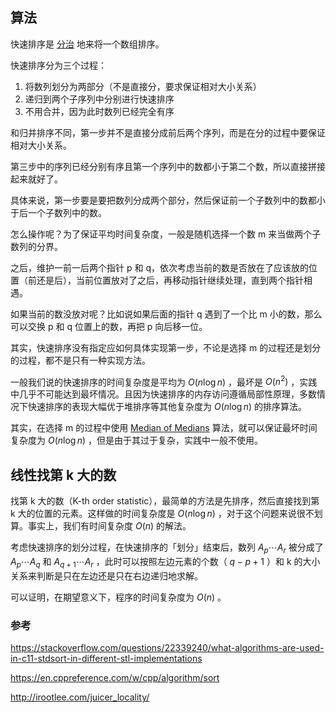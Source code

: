 ## 算法

快速排序是 [分治](./divide-and-conquer.md) 地来将一个数组排序。

快速排序分为三个过程：

1. 将数列划分为两部分（不是直接分，要求保证相对大小关系）
2. 递归到两个子序列中分别进行快速排序
3. 不用合并，因为此时数列已经完全有序

和归并排序不同，第一步并不是直接分成前后两个序列，而是在分的过程中要保证相对大小关系。

第三步中的序列已经分别有序且第一个序列中的数都小于第二个数，所以直接拼接起来就好了。

具体来说，第一步要是要把数列分成两个部分，然后保证前一个子数列中的数都小于后一个子数列中的数。

怎么操作呢？为了保证平均时间复杂度，一般是随机选择一个数 m 来当做两个子数列的分界。

之后，维护一前一后两个指针 p 和 q，依次考虑当前的数是否放在了应该放的位置（前还是后），当前位置放对了之后，再移动指针继续处理，直到两个指针相遇。

如果当前的数没放对呢？比如说如果后面的指针 q 遇到了一个比 m 小的数，那么可以交换 p 和 q 位置上的数，再把 p 向后移一位。

其实，快速排序没有指定应如何具体实现第一步，不论是选择 m 的过程还是划分的过程，都不是只有一种实现方法。

一般我们说的快速排序的时间复杂度是平均为 $O(n\log n)$ ，最坏是 $O(n^2)$ ，实践中几乎不可能达到最坏情况。且因为快速排序的内存访问遵循局部性原理，多数情况下快速排序的表现大幅优于堆排序等其他复杂度为 $O(n \log n)$ 的排序算法。

其实，在选择 m 的过程中使用 [Median of Medians](https://en.wikipedia.org/wiki/Median_of_medians) 算法，就可以保证最坏时间复杂度为 $O(n\log n)$ ，但是由于其过于复杂，实践中一般不使用。

## 线性找第 k 大的数

找第 k 大的数（K-th order statistic），最简单的方法是先排序，然后直接找到第 k 大的位置的元素。这样做的时间复杂度是 $O(n\log n)$ ，对于这个问题来说很不划算。事实上，我们有时间复杂度 $O(n)$ 的解法。

考虑快速排序的划分过程，在快速排序的「划分」结束后，数列 $A_{p} \cdots A_{r}$ 被分成了 $A_{p} \cdots A_{q}$ 和 $A_{q+1} \cdots A_{r}$ ，此时可以按照左边元素的个数（ $q - p + 1$ ）和 k 的大小关系来判断是只在左边还是只在右边递归地求解。

可以证明，在期望意义下，程序的时间复杂度为 $O(n)$ 。

### 参考

 <https://stackoverflow.com/questions/22339240/what-algorithms-are-used-in-c11-stdsort-in-different-stl-implementations> 

 <https://en.cppreference.com/w/cpp/algorithm/sort> 

 <http://irootlee.com/juicer_locality/> 
